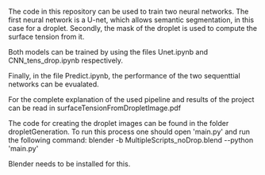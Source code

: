 The code in this repository can be used to train two neural networks. 
The first neural network is a U-net, which allows semantic segmentation, in this case for a droplet.
Secondly, the mask of the droplet is used to compute the surface tension from it.

Both models can be trained by using the files Unet.ipynb and CNN_tens_drop.ipynb respectively.

Finally, in the file Predict.ipynb, the performance of the two sequenttial networks can be evualated.

For the complete explanation of the used pipeline and results of the project can be read in surfaceTensionFromDropletImage.pdf


The code for creating the droplet images can be found in the folder dropletGeneration.
To run this process one should open 'main.py' and run the following command:
    blender -b MultipleScripts_noDrop.blend  --python 'main.py'

Blender needs to be installed for this.

